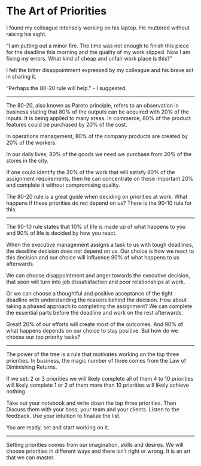 # The Art of Priorities

I found my colleague intensely working on his laptop. He muttered without raising his sight. 

“I am putting out a minor fire. The time was not enough to finish this piece for the deadline this morning and the quality of my work slipped. Now I am fixing my errors. What kind of cheap and unfair work place is this?” 

I felt the bitter disappointment expressed by my colleague and his brave act in sharing it.

“Perhaps the 80-20 rule will help.” - I suggested. 

***

The 80-20, also known as Pareto principle, refers to an observation in business stating that 80% of the outputs can be acquired with 20% of the inputs. It is being applied to many areas. 
In commerce, 80% of the product features could be purchased by 20% of the cost. 

In operations management, 80% of the company products are created by 20% of the workers. 

In our daily lives, 80% of the goods we need we purchase from 20% of the stores in the city.  

If one could identify the 20% of the work that will satisfy 80% of the assignment requirements, then he can concentrate on these important 20% and complete it without compromising quality.

The 80-20 rule is a great guide when deciding on priorities at work. What happens if these priorities do not depend on us? There is the 90-10 rule for this.

***

The 90-10 rule states that 10% of life is made up of what happens to you and 90% of life is decided by how you react. 

When the executive management assigns a task to us with tough deadlines, the deadline decision does not depend on us. Our choice is how we react to this decision and our choice will influence 90% of what happens to us afterwards. 

We can choose disappointment and anger towards the executive decision, that soon will turn into job dissatisfaction and poor relationships at work. 

Or we can choose a thoughtful and positive acceptance of the tight deadline with understanding the reasons behind the decision. How about taking a phased approach to completing the assignment? We can complete the essential parts before the deadline and work on the rest afterwards. 

Great! 20% of our efforts will create most of the outcomes. And 90% of what happens depends on our choice to stay positive. But how do we choose our top priority tasks?  

***

The power of the tree is a rule that motivates working on the top three priorities. In business, the magic number of three comes from the Law of Diminishing Returns.

If we set:
2 or 3 priorities we will likely complete all of them
4 to 10 priorities will likely complete 1 or 2 of them
more than 10 priorities will likely achieve nothing

Take out your notebook and write down the top three priorities. Then 
Discuss them with your boss, your team and your clients. 
Listen to the feedback. 
Use your intuition to finalize the list. 

You are ready, set and start working on it.

***
Setting priorities comes from our imagination, skills and desires. We will choose priorities in different ways and there isn’t right or wrong. It is an art that we can master.
